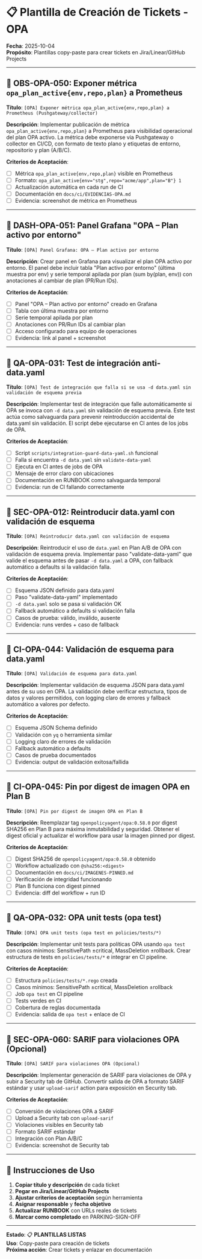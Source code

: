 # 📋 Plantilla de Creación de Tickets - OPA

**Fecha**: 2025-10-04  
**Propósito**: Plantillas copy-paste para crear tickets en Jira/Linear/GitHub Projects

---

## 🎫 **OBS-OPA-050**: Exponer métrica `opa_plan_active{env,repo,plan}` a Prometheus

**Título**: `[OPA] Exponer métrica opa_plan_active{env,repo,plan} a Prometheus (Pushgateway/collector)`

**Descripción**:
Implementar publicación de métrica `opa_plan_active{env,repo,plan}` a Prometheus para visibilidad operacional del plan OPA activo. La métrica debe exponerse via Pushgateway o collector en CI/CD, con formato de texto plano y etiquetas de entorno, repositorio y plan (A/B/C).

**Criterios de Aceptación**:
- [ ] Métrica `opa_plan_active{env,repo,plan}` visible en Prometheus
- [ ] Formato: `opa_plan_active{env="stg",repo="acme/app",plan="B"} 1`
- [ ] Actualización automática en cada run de CI
- [ ] Documentación en `docs/ci/EVIDENCIAS-OPA.md`
- [ ] Evidencia: screenshot de métrica en Prometheus

---

## 🎫 **DASH-OPA-051**: Panel Grafana "OPA – Plan activo por entorno"

**Título**: `[OPA] Panel Grafana: OPA – Plan activo por entorno`

**Descripción**:
Crear panel en Grafana para visualizar el plan OPA activo por entorno. El panel debe incluir tabla "Plan activo por entorno" (última muestra por env) y serie temporal apilada por plan (sum by(plan, env)) con anotaciones al cambiar de plan (PR/Run IDs).

**Criterios de Aceptación**:
- [ ] Panel "OPA – Plan activo por entorno" creado en Grafana
- [ ] Tabla con última muestra por entorno
- [ ] Serie temporal apilada por plan
- [ ] Anotaciones con PR/Run IDs al cambiar plan
- [ ] Acceso configurado para equipo de operaciones
- [ ] Evidencia: link al panel + screenshot

---

## 🎫 **QA-OPA-031**: Test de integración anti-data.yaml

**Título**: `[OPA] Test de integración que falla si se usa -d data.yaml sin validación de esquema previa`

**Descripción**:
Implementar test de integración que falle automáticamente si OPA se invoca con `-d data.yaml` sin validación de esquema previa. Este test actúa como salvaguarda para prevenir reintroducción accidental de data.yaml sin validación. El script debe ejecutarse en CI antes de los jobs de OPA.

**Criterios de Aceptación**:
- [ ] Script `scripts/integration-guard-data-yaml.sh` funcional
- [ ] Falla si encuentra `-d data.yaml` sin `validate-data-yaml`
- [ ] Ejecuta en CI antes de jobs de OPA
- [ ] Mensaje de error claro con ubicaciones
- [ ] Documentación en RUNBOOK como salvaguarda temporal
- [ ] Evidencia: run de CI fallando correctamente

---

## 🎫 **SEC-OPA-012**: Reintroducir data.yaml con validación de esquema

**Título**: `[OPA] Reintroducir data.yaml con validación de esquema`

**Descripción**:
Reintroducir el uso de `data.yaml` en Plan A/B de OPA con validación de esquema previa. Implementar paso "validate-data-yaml" que valide el esquema antes de pasar `-d data.yaml` a OPA, con fallback automático a defaults si la validación falla.

**Criterios de Aceptación**:
- [ ] Esquema JSON definido para data.yaml
- [ ] Paso "validate-data-yaml" implementado
- [ ] `-d data.yaml` solo se pasa si validación OK
- [ ] Fallback automático a defaults si validación falla
- [ ] Casos de prueba: válido, inválido, ausente
- [ ] Evidencia: runs verdes + caso de fallback

---

## 🎫 **CI-OPA-044**: Validación de esquema para data.yaml

**Título**: `[OPA] Validación de esquema para data.yaml`

**Descripción**:
Implementar validación de esquema JSON para data.yaml antes de su uso en OPA. La validación debe verificar estructura, tipos de datos y valores permitidos, con logging claro de errores y fallback automático a valores por defecto.

**Criterios de Aceptación**:
- [ ] Esquema JSON Schema definido
- [ ] Validación con `yq` o herramienta similar
- [ ] Logging claro de errores de validación
- [ ] Fallback automático a defaults
- [ ] Casos de prueba documentados
- [ ] Evidencia: output de validación exitosa/fallida

---

## 🎫 **CI-OPA-045**: Pin por digest de imagen OPA en Plan B

**Título**: `[OPA] Pin por digest de imagen OPA en Plan B`

**Descripción**:
Reemplazar tag `openpolicyagent/opa:0.58.0` por digest SHA256 en Plan B para máxima inmutabilidad y seguridad. Obtener el digest oficial y actualizar el workflow para usar la imagen pinned por digest.

**Criterios de Aceptación**:
- [ ] Digest SHA256 de `openpolicyagent/opa:0.58.0` obtenido
- [ ] Workflow actualizado con `@sha256:<digest>`
- [ ] Documentación en `docs/ci/IMAGENES-PINNED.md`
- [ ] Verificación de integridad funcionando
- [ ] Plan B funciona con digest pinned
- [ ] Evidencia: diff del workflow + run ID

---

## 🎫 **QA-OPA-032**: OPA unit tests (opa test)

**Título**: `[OPA] OPA unit tests (opa test en policies/tests/*)`

**Descripción**:
Implementar unit tests para políticas OPA usando `opa test` con casos mínimos: SensitivePath ±critical, MassDeletion ±rollback. Crear estructura de tests en `policies/tests/*` e integrar en CI pipeline.

**Criterios de Aceptación**:
- [ ] Estructura `policies/tests/*.rego` creada
- [ ] Casos mínimos: SensitivePath ±critical, MassDeletion ±rollback
- [ ] Job `opa test` en CI pipeline
- [ ] Tests verdes en CI
- [ ] Cobertura de reglas documentada
- [ ] Evidencia: salida de `opa test` + enlace de CI

---

## 🎫 **SEC-OPA-060**: SARIF para violaciones OPA (Opcional)

**Título**: `[OPA] SARIF para violaciones OPA (Opcional)`

**Descripción**:
Implementar generación de SARIF para violaciones de OPA y subir a Security tab de GitHub. Convertir salida de OPA a formato SARIF estándar y usar `upload-sarif` action para exposición en Security tab.

**Criterios de Aceptación**:
- [ ] Conversión de violaciones OPA a SARIF
- [ ] Upload a Security tab con `upload-sarif`
- [ ] Violaciones visibles en Security tab
- [ ] Formato SARIF estándar
- [ ] Integración con Plan A/B/C
- [ ] Evidencia: screenshot de Security tab

---

## 📝 Instrucciones de Uso

1. **Copiar título y descripción** de cada ticket
2. **Pegar en Jira/Linear/GitHub Projects**
3. **Ajustar criterios de aceptación** según herramienta
4. **Asignar responsable** y **fecha objetivo**
5. **Actualizar RUNBOOK** con URLs reales de tickets
6. **Marcar como completado** en PARKING-SIGN-OFF

---

**Estado**: 📋 **PLANTILLAS LISTAS**  
**Uso**: Copy-paste para creación de tickets  
**Próxima acción**: Crear tickets y enlazar en documentación
